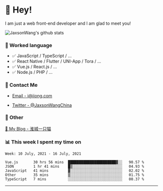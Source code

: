 # 👋 Hey!

I am just a web front-end developer and I am glad to meet you!

![JaxsonWang's github stats](https://github-readme-stats.vercel.app/api?username=JaxsonWang&&show_icons=true&&title_color=1abc9c&&icon_color=1abc9c)


### 📝 Worked language

- ✅ JavaScript / TypeScript / ...
- ✅ React Native / Flutter / UNI-App / Tora / ...
- ✅ Vue.js / React.js / ...
- ✅ Node.js / PHP / ...

### 📮 Contact Me

- [Email - i@iiong.com](mailto:i@iiong.com)

- [Twitter - @JaxsonWangChina](https://twitter.com/JaxsonWangChina)

### 🤪 Other

[📌 My Blog - 淮城一只猫](https://iiong.com)

### 📊 This week I spent my time on

<!--START_SECTION:waka-->
```text
Week: 10 July, 2021 - 16 July, 2021

Vue.js       30 hrs 56 mins  ██████████████████████▓░░   90.57 % 
JSON         1 hr 41 mins    █▒░░░░░░░░░░░░░░░░░░░░░░░   04.93 % 
JavaScript   41 mins         ▓░░░░░░░░░░░░░░░░░░░░░░░░   02.02 % 
Other        35 mins         ▒░░░░░░░░░░░░░░░░░░░░░░░░   01.75 % 
TypeScript   7 mins          ░░░░░░░░░░░░░░░░░░░░░░░░░   00.37 % 
```
<!--END_SECTION:waka-->

---
